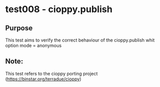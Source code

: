 # test008 - cioppy.publish

## Purpose

This test aims to verify the correct behaviour of the cioppy.publish whit option mode = anonymous


## Note:

This test refers to the cioppy porting project (https://binstar.org/terradue/cioppy)
